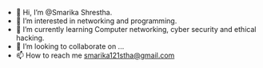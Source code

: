 - 👋 Hi, I’m @Smarika Shrestha.
- 👀 I’m interested in networking and programming.
- 🌱 I’m currently learning Computer networking, cyber security and ethical hacking.
- 💞️ I’m looking to collaborate on ...
- 📫 How to reach me smarika121stha@gmail.com

<!---
Ghodss1/Ghodss1 is a ✨ special ✨ repository because its `README.md` (this file) appears on your GitHub profile.
You can click the Preview link to take a look at your changes.
--->
